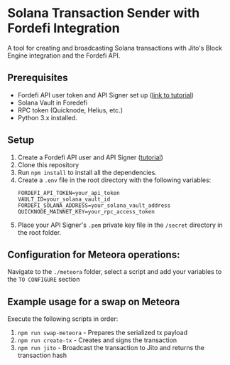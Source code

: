 # Solana Transaction Sender with Fordefi Integration

A tool for creating and broadcasting Solana transactions with Jito's Block Engine integration and the Fordefi API.

## Prerequisites

- Fordefi API user token and API Signer set up ([link to tutorial](https://docs.fordefi.com/reference/getting-started))
- Solana Vault in Foredefi
- RPC token (Quicknode, Helius, etc.)
- Python 3.x installed.

## Setup

1. Create a Fordefi API user and API Signer ([tutorial](https://docs.fordefi.com/reference/getting-started))
2. Clone this repository
3. Run `npm install` to install all the dependencies.
4. Create a `.env` file in the root directory with the following variables:
   ```
   FORDEFI_API_TOKEN=your_api_token
   VAULT_ID=your_solana_vault_id
   FORDEFI_SOLANA_ADDRESS=your_solana_vault_address
   QUICKNODE_MAINNET_KEY=your_rpc_access_token
   ```
5. Place your API Signer's `.pem` private key file in the `/secret` directory in the root folder.

## Configuration for Meteora operations:

Navigate to the `./meteora` folder, select a script and add your variables to the `TO CONFIGURE` section

## Example usage for a swap on Meteora

Execute the following scripts in order:

1. `npm run swap-meteora` - Prepares the serialized tx payload
2. `npm run create-tx` - Creates and signs the transaction
3. `npm run jito` - Broadcast the transaction to Jito and returns the transaction hash